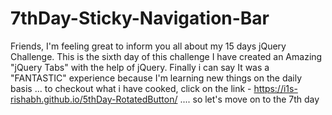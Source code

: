# 7thDay-Sticky-Navigation-Bar
Friends, I'm feeling great to inform you all about my 15 days jQuery Challenge. This is the sixth day of this challenge I have created an Amazing "jQuery Tabs" with the help of jQuery. Finally i can say It was a "FANTASTIC" experience because I'm learning new things on the daily basis ... to checkout what i have cooked, click on the link - https://i1s-rishabh.github.io/5thDay-RotatedButton/ .... so let's move on to the 7th day
